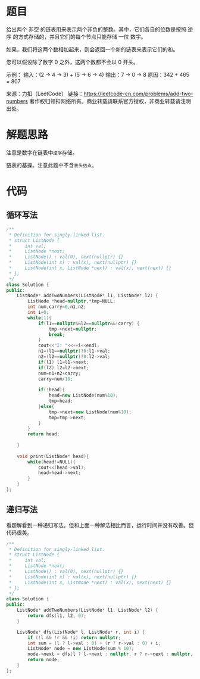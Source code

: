 # 题目

给出两个 非空 的链表用来表示两个非负的整数。其中，它们各自的位数是按照 逆序 的方式存储的，并且它们的每个节点只能存储 一位 数字。

如果，我们将这两个数相加起来，则会返回一个新的链表来表示它们的和。

您可以假设除了数字 0 之外，这两个数都不会以 0 开头。

示例：
输入：(2 -> 4 -> 3) + (5 -> 6 -> 4)
输出：7 -> 0 -> 8
原因：342 + 465 = 807

来源：力扣（LeetCode）
链接：https://leetcode-cn.com/problems/add-two-numbers
著作权归领扣网络所有。商业转载请联系官方授权，非商业转载请注明出处。

# 解题思路

注意是数字在链表中`逆序`存储。

链表的基操。注意此题中不含`表头结点`。

# 代码

## 循环写法

```cpp
/**
 * Definition for singly-linked list.
 * struct ListNode {
 *     int val;
 *     ListNode *next;
 *     ListNode() : val(0), next(nullptr) {}
 *     ListNode(int x) : val(x), next(nullptr) {}
 *     ListNode(int x, ListNode *next) : val(x), next(next) {}
 * };
 */
class Solution {
public:
    ListNode* addTwoNumbers(ListNode* l1, ListNode* l2) {
        ListNode *head=nullptr,*tmp=NULL;
        int num,carry=0,n1,n2;
        int i=0;
        while(1){
            if(l1==nullptr&&l2==nullptr&&!carry) {
                tmp->next=nullptr;
                break;
            }
            cout<<"I: "<<++i<<endl;
            n1=(l1==nullptr)?0:l1->val;
            n2=(l2==nullptr)?0:l2->val;
            if(l1) l1=l1->next;
            if(l2) l2=l2->next;
            num=n1+n2+carry;
            carry=num/10;
            
            if(!head){
                head=new ListNode(num%10);
                tmp=head;
            }else{
                tmp->next=new ListNode(num%10);
                tmp=tmp->next;
            }
        }
        return head;
        
    }
    
    void print(ListNode* head){
        while(head!=NULL){
            cout<<(head->val);
            head=head->next;
        }
    }
};
```

## 递归写法

看题解看到一种递归写法。但和上面一种解法相比而言，运行时间并没有改善。但代码很美。

```cpp
/**
 * Definition for singly-linked list.
 * struct ListNode {
 *     int val;
 *     ListNode *next;
 *     ListNode() : val(0), next(nullptr) {}
 *     ListNode(int x) : val(x), next(nullptr) {}
 *     ListNode(int x, ListNode *next) : val(x), next(next) {}
 * };
 */
class Solution {
public:
    ListNode* addTwoNumbers(ListNode* l1, ListNode* l2) {
        return dfs(l1, l2, 0);
    }

    ListNode* dfs(ListNode* l, ListNode* r, int i) {
        if (!l && !r && !i) return nullptr;
        int sum = (l ? l->val : 0) + (r ? r->val : 0) + i;
        ListNode* node = new ListNode(sum % 10);
        node->next = dfs(l ? l->next : nullptr, r ? r->next : nullptr, sum / 10);
        return node;
    } 
};
```

